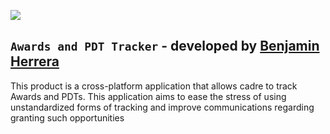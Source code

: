 ![](.\desktop\icon.ico)

## `Awards and PDT Tracker` - developed by [Benjamin Herrera](https://github.com/BenjaminHerrera)



This product is a cross-platform application that allows cadre to track Awards and PDTs.
This application aims to ease the stress of using unstandardized forms of tracking and
improve communications regarding granting such opportunities
